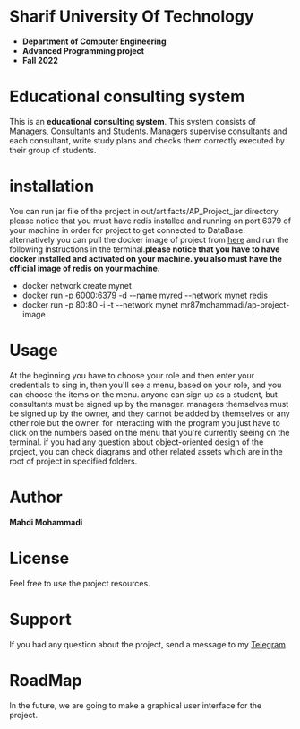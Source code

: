 # Sharif University Of Technology
* **Department of Computer Engineering**
* **Advanced Programming project**
* **Fall 2022**

# Educational consulting system
This is an **educational consulting system**.
This system consists of Managers, Consultants and Students.
Managers supervise consultants and each consultant, write study plans and checks them correctly executed
by their group of students.



# installation
You can run jar file of the project in out/artifacts/AP_Project_jar directory.
please notice that you must have redis installed and running on port 6379 of your machine
in order for project to get connected to DataBase.
alternatively you can pull the docker image of project from [here](https://hub.docker.com/r/mr87mohammadi/ap-project-image) and run the following instructions
in the terminal.<STRONG>please notice that you have to have docker installed and activated on your machine. you also must have the official image of redis on your machine.</STRONG>
* docker network create mynet
* docker run -p 6000:6379 -d --name myred --network mynet redis
* docker run -p 80:80 -i -t --network mynet mr87mohammadi/ap-project-image
# Usage
At the beginning you have to choose your role and then enter your credentials to sing in, then you'll see a menu, based on your role,
and you can choose the items on the menu.
anyone can sign up as a student, but consultants must be 
signed up by the manager. managers themselves must be signed up by the owner, and they cannot be added by themselves or any other role but the owner.
for interacting with the program you just have to click on the numbers based on the menu that you're currently seeing on the terminal.
if you had any question about object-oriented design of the project, you can check
diagrams and other related assets which are in the root of project in specified folders.

# Author
**Mahdi Mohammadi**

# License
Feel free to use the project resources.

# Support
If you had any question about the project, send a message to my [Telegram](https://t.me/Mahdi_Mohammadi_z)

# RoadMap
In the future, we are going to make a graphical user interface for the project.
